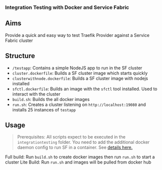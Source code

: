 ### Integration Testing with Docker and Service Fabric

## Aims

Provide a quick and easy way to test Traefik Provider against a Service Fabric cluster

## Structure

- `/testapp`: Contains a simple NodeJS app to run in the SF cluster
- `cluster.dockerfile`: Builds a SF cluster image which starts quickly
- `clusterwithnode.dockerfile`: Builds a SF cluster image with nodejs installed
- `sfctl.dockerfile`: Builds an image with the `sfctl` tool installed. Used to interact with the cluster
- `build.sh`: Builds the all docker images
- `run.sh`: Creates a cluster listening on `http://localhost:19080` and installs 25 instances of `testapp`

## Usage

> Prerequisites:
> All scripts expect to be executed in the `integrationtesting` folder. 
> You need to add the additional docker daemon config to run SF in a container. See [details here.](https://docs.microsoft.com/en-us/azure/service-fabric/service-fabric-get-started-mac#create-a-local-container-and-set-up-service-fabric)

Full build: Run `build.sh` to create docker images then run `run.sh` to start a cluster
Lite Build: Run `run.sh` and images will be pulled from docker hub

